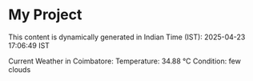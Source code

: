 # My Project

This content is dynamically generated in Indian Time (IST): 2025-04-23 17:06:49 IST


Current Weather in Coimbatore:
Temperature: 34.88 °C
Condition: few clouds
